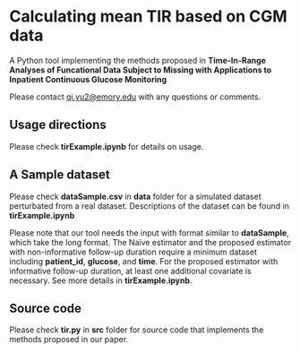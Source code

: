 # Calculating mean TIR based on CGM data

A Python tool implementing the methods proposed in **Time-In-Range Analyses of Funcational Data Subject to Missing with Applications to Inpatient Continuous Glucose Monitoring**

Please contact qi.yu2@emory.edu with any questions or comments.

## Usage directions 

Please check **tirExample.ipynb** for details on usage.

## A Sample dataset
Please check **dataSample.csv** in **data** folder for a simulated dataset perturbated from a real dataset. Descriptions of the dataset can be found in **tirExample.ipynb**

Please note that our tool needs the input with format similar to **dataSample**, which take the long format. The Naïve estimator and the proposed estimator with non-informative follow-up duration require a minimum dataset including **patient_id**, **glucose**, and **time**. For the proposed estimator with informative follow-up duration, at least one additional covariate is necessary. See more details in **tirExample.ipynb**.

## Source code
Please check **tir.py** in **src** folder for source code that implements the methods proposed in our paper.